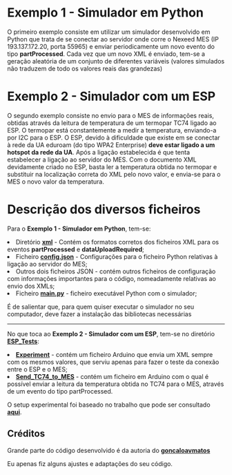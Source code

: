 # Exemplo 1 - Simulador em Python

O primeiro exemplo consiste em utilizar um simulador desenvolvido em Python que trata de se conectar ao servidor onde corre o Nexeed MES (IP 193.137.172.20, porta 55965) e enviar periodicamente um novo evento do tipo <b>partProcessed</b>.
Cada vez que um novo XML é enviado, tem-se a geração aleatória de um conjunto de diferentes variáveis (valores simulados não traduzem de todo os valores reais das grandezas)


# Exemplo 2 - Simulador com um ESP

O segundo exemplo consiste no envio para o MES de informações reais, obtidas através da leitura de temperatura de um termopar TC74 ligado ao ESP. O termopar está constantemente a medir a temperatura, enviando-a por I2C para o ESP. 
O ESP, devido à dificuldade que existe em se conectar à rede da UA eduroam (do tipo WPA2 Enterprise) <b>deve estar ligado a um hotspot da rede da UA</b>. Após a ligação estabelecida é que tenta estabelecer a ligação ao servidor do MES. 
Com o documento XML devidamente criado no ESP, basta ler a temperatura obtida no termopar e substituir na localização correta do XML pelo novo valor, e envia-se para o MES o novo valor da temperatura.


# Descrição dos diversos ficheiros

Para o <b>Exemplo 1 - Simulador em Python</b>, tem-se:
<li> Diretório <a href = https://github.com/zemaria2000/MES/tree/master/xml><strong>xml</strong></a> - Contém os formatos corretos dos ficheiros XML para os eventos <b>partProcessed</b> e <b>dataUploadRequired</b>;</li>
<li> Ficheiro <a href = https://github.com/zemaria2000/MES/blob/master/config.json><strong>config.json</strong></a> - Configurações para o ficheiro Python relativas à ligação ao servidor do MES;</li>
<li> Outros dois ficheiros JSON - contém outros ficheiros de configuração com informações importantes para o código, nomeadamente relativas ao envio dos XMLs; </li>
<li> Ficheiro <a href = https://github.com/zemaria2000/MES/blob/master/main.py><strong>main.py</strong></a> - ficheiro executável Python com o simulador;
  
É de salientar que, para quem quiser executar o simulador no seu computador, deve fazer a instalação das bibliotecas necessárias
  
--------------------------------------------------------------------------------------------------------------------------------------------------------------
No que toca ao <b>Exemplo 2 - Simulador com um ESP</b>, tem-se no diretório <a href = https://github.com/zemaria2000/MES/tree/master/ESP_Tests><strong>ESP_Tests</strong></a>:
<li> <a href = https://github.com/zemaria2000/MES/tree/master/ESP_Tests/Experiment><strong>Experiment</strong></a> - contém um ficheiro Arduino que envia um XML sempre com os mesmos valores, que serviu apenas para fazer o teste da conexão entre o ESP e o MES;</li>
<li> <a href = https://github.com/zemaria2000/MES/tree/master/ESP_Tests/Send_TC74_to_MES><strong>Send_TC74_to_MES</strong></a> - contém um ficheiro em Arduino com o qual é possível enviar a leitura da temperatura obtida no TC74 para o MES, através de um evento do tipo partProcessed.</li>

O setup experimental foi baseado no trabalho que pode ser consultado <a href = https://github.com/ThomasGeor/esp32_tc74_temperature_sensor><strong>aqui</strong></a>.



## Créditos
Grande parte do código desenvolvido é da autoria do <a href = https://github.com/goncaloavmatos><strong>goncaloavmatos</strong></a> 
  
Eu apenas fiz alguns ajustes e adaptações do seu código.

